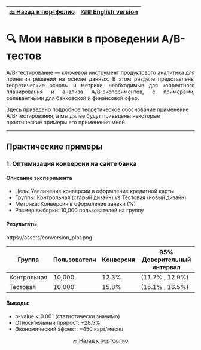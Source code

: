 <div align="center">

| <div align="left"> <a href="https://github.com/marashot96/portfolio/blob/main/README.md#-навыки">🔙 Назад к портфолио </a>  </div> | <div align="center">  <a href="https://github.com/marashot96/portfolio"> 🇬🇧 English version </a> </div> | 
| ----  | ----- |

</div>

# 🔍 Мои навыки в проведении A/B-тестов

<p align="justify">
A/B-тестирование — ключевой инструмент продуктового аналитика для принятия решений на основе данных. В этом разделе представлены теоретические основы и метрики, необходимые для корректного планирования и анализа A/B-экспериментов, с примерами, релевантными для банковской и финансовой сфер.

<a href = 'https://github.com/marashot96/portfolio/blob/main/A-B%20tests/theory.md'> Здесь </a> приведено подробное теоретическое обоснование применение A/B-тестирования, а мы далее будут приведены некоторые практические примеры его применения мной.

</p>

---

## Практические примеры
### 1. Оптимизация конверсии на сайте банка


#### Описание эксперимента
- Цель: Увеличение конверсии в оформление кредитной карты
- Группы: Контрольная (старый дизайн) vs Тестовая (новый дизайн)
- Метрика: Конверсия в оформление заявки (%)
- Размер выборки: 10,000 пользователей на группу

#### Результаты

https://assets/conversion_plot.png

| Группа	| Пользователи |	Конверсия |	95% Доверительный интервал |
|--------|----------|------------|------------|
| Контрольная |	10,000 |	12.3% |	(11.7% , 12.9%) |
| Тестовая |	10,000 |	15.8% |	(15.1% , 16.5%) |

#### Выводы:
- p-value < 0.001 (статистически значимо)
- Относительный прирост: +28.5%
- Экономический эффект: +450 карт/месяц


<div align="center">  <a href="https://github.com/marashot96/portfolio">🔙 Назад к портфолио </a> </div>
